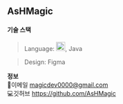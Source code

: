 ## AsHMagic
#### 기술 스택
> Language: <a href="https://www.python.org/" title="Python"><img src="https://github.com/get-icon/geticon/raw/master/icons/python.svg" alt="Python" width="21px" height="21px"></a>, Java

> Design: Figma



**정보**
<br/>
📩이메일 magicdev0000@gmail.com
<br/>
💻깃허브 https://github.com/AsHMagic
